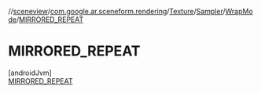 //[sceneview](../../../../../../index.md)/[com.google.ar.sceneform.rendering](../../../../index.md)/[Texture](../../../index.md)/[Sampler](../../index.md)/[WrapMode](../index.md)/[MIRRORED_REPEAT](index.md)

# MIRRORED_REPEAT

[androidJvm]\
[MIRRORED_REPEAT](index.md)
